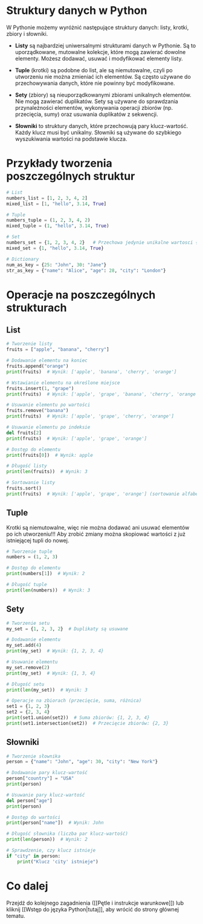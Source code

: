 # Struktury danych w Python

W Pythonie możemy wyróżnić następujące struktury danych: listy, krotki, zbiory i słowniki.

- **Listy** są najbardziej uniwersalnymi strukturami danych w Pythonie. Są to uporządkowane, mutowalne kolekcje, które mogą zawierać dowolne elementy. Możesz dodawać, usuwać i modyfikować elementy listy.

- **Tuple** (krotki) są podobne do list, ale są niemutowalne, czyli po utworzeniu nie można zmieniać ich elementów. Są często używane do przechowywania danych, które nie powinny być modyfikowane.

- **Sety** (zbiory) są nieuporządkowanymi zbiorami unikalnych elementów. Nie mogą zawierać duplikatów. Sety są używane do sprawdzania przynależności elementów, wykonywania operacji zbiorów (np. przecięcia, sumy) oraz usuwania duplikatów z sekwencji.

- **Słowniki** to struktury danych, które przechowują pary klucz-wartość. Każdy klucz musi być unikalny. Słowniki są używane do szybkiego wyszukiwania wartości na podstawie klucza.

# Przykłady tworzenia poszczególnych struktur

```Python
# List
numbers_list = [1, 2, 3, 4, 2]
mixed_list = [1, "hello", 3.14, True]

# Tuple
numbers_tuple = (1, 2, 3, 4, 2)
mixed_tuple = (1, "hello", 3.14, True)

# Set
numbers_set = {1, 2, 3, 4, 2}   # Przechowa jedynie unikalne wartosci {1,2,3,4} 
mixed_set = {1, "hello", 3.14, True}

# Dictionary
num_as_key = {25: "John", 30: "Jane"}
str_as_key = {"name": "Alice", "age": 28, "city": "London"}
```

# Operacje na poszczególnych strukturach

## List

```Python
# Tworzenie listy
fruits = ["apple", "banana", "cherry"]

# Dodawanie elementu na koniec
fruits.append("orange")
print(fruits)  # Wynik: ['apple', 'banana', 'cherry', 'orange']

# Wstawianie elementu na określone miejsce
fruits.insert(1, "grape")
print(fruits)  # Wynik: ['apple', 'grape', 'banana', 'cherry', 'orange']

# Usuwanie elementu po wartości
fruits.remove("banana")
print(fruits)  # Wynik: ['apple', 'grape', 'cherry', 'orange']

# Usuwanie elementu po indeksie
del fruits[2]
print(fruits)  # Wynik: ['apple', 'grape', 'orange']

# Dostęp do elementu
print(fruits[0])  # Wynik: apple

# Długość listy
print(len(fruits))  # Wynik: 3

# Sortowanie listy
fruits.sort()
print(fruits)  # Wynik: ['apple', 'grape', 'orange'] (sortowanie alfabetyczne)
```

## Tuple

Krotki są niemutowalne, więc nie można dodawać ani usuwać elementów po ich utworzeniu!!! Aby zrobić zmiany można skopiować wartości z już istniejącej tupli do nowej.
```Python
# Tworzenie tuple
numbers = (1, 2, 3)

# Dostęp do elementu
print(numbers[1])  # Wynik: 2

# Długość tuple
print(len(numbers))  # Wynik: 3
```

## Sety

```Python
# Tworzenie setu
my_set = {1, 2, 3, 2}  # Duplikaty są usuwane

# Dodawanie elementu
my_set.add(4)
print(my_set)  # Wynik: {1, 2, 3, 4}

# Usuwanie elementu
my_set.remove(2)
print(my_set)  # Wynik: {1, 3, 4}

# Długość setu
print(len(my_set))  # Wynik: 3

# Operacje na zbiorach (przecięcie, suma, różnica)
set1 = {1, 2, 3}
set2 = {2, 3, 4}
print(set1.union(set2))  # Suma zbiorów: {1, 2, 3, 4}
print(set1.intersection(set2))  # Przecięcie zbiorów: {2, 3}
```

## Słowniki

```Python
# Tworzenie słownika
person = {"name": "John", "age": 30, "city": "New York"}

# Dodawanie pary klucz-wartość
person["country"] = "USA"
print(person)

# Usuwanie pary klucz-wartość
del person["age"]
print(person)

# Dostęp do wartości
print(person["name"])  # Wynik: John

# Długość słownika (liczba par klucz-wartość)
print(len(person))  # Wynik: 2

# Sprawdzenie, czy klucz istnieje
if "city" in person:
    print("Klucz 'city' istnieje")
```

# Co dalej
Przejdź do kolejnego zagadnienia ([[Pętle i instrukcje warunkowe]]) lub kliknij [[Wstęp do języka Python|tutaj]], aby wrócić do strony głównej tematu.